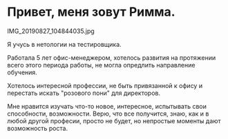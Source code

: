 # Привет, меня зовут Римма. 

IMG_20190827_104844035.jpg

Я учусь в нетологии на тестировщика. 

Работала 5 лет офис-менеджером, хотелось развития на протяжении всего этого периода работы, не могла опредлить направление обучения.

Хотелось интересной профессии, не быть привязанной к офису и перестать искать "розового пони" для директоров.

Мне нравится изучать что-то новое, интересное, испытывать свои способности, возможности. Верю, что  все получится, знаю, как и в любой другой професии, просто не будет, но непростые моменты дают возможность роста.
